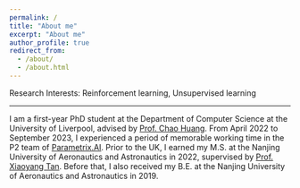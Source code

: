 ```yaml
---
permalink: /
title: "About me"
excerpt: "About me"
author_profile: true
redirect_from: 
  - /about/
  - /about.html
---
```


Research Interests: Reinforcement learning, Unsupervised learning

------
I am a first-year PhD student at the Department of Computer Science at the University of Liverpool, advised by [Prof. Chao Huang](https://chaohuang2018.github.io/main/). 
From April 2022 to September 2023, I experienced a period of memorable working time in the P2 team of [Parametrix.AI](https://chaocanshu.cn/index-en.html).
Prior to the UK, I earned my M.S. at the Nanjing University of Aeronautics and Astronautics in 2022, supervised by [Prof. Xiaoyang Tan](http://parnec.nuaa.edu.cn/xtan/).
Before that, I also received my B.E. at the Nanjing University of Aeronautics and Astronautics in 2019.
